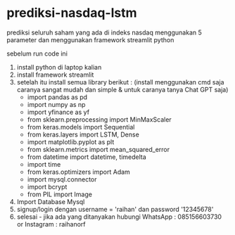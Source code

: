 # prediksi-nasdaq-lstm
prediksi seluruh saham yang ada di indeks nasdaq menggunakan 5 parameter dan menggunakan framework streamlit python

sebelum run code ini
1. install python di laptop kalian
2. install framework streamlit
3. setelah itu install semua library berikut : (install menggunakan cmd saja caranya sangat mudah dan simple & untuk caranya tanya Chat GPT saja)
   - import pandas as pd
   - import numpy as np
   - import yfinance as yf
   - from sklearn.preprocessing import MinMaxScaler
   - from keras.models import Sequential
   - from keras.layers import LSTM, Dense
   - import matplotlib.pyplot as plt
   - from sklearn.metrics import mean_squared_error
   - from datetime import datetime, timedelta
   - import time
   - from keras.optimizers import Adam
   - import mysql.connector
   - import bcrypt
   - from PIL import Image
4. Import Database Mysql 
5. signup/login dengan username = 'raihan' dan password '12345678'
6. selesai - jika ada yang ditanyakan hubungi WhatsApp : 085156603730 or Instagram : raihanorf
